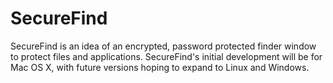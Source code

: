 # SecureFind
SecureFind is an idea of an encrypted, password protected finder window to protect files and applications. 
SecureFind's initial development will be for Mac OS X, with future versions hoping to expand to Linux and Windows.
